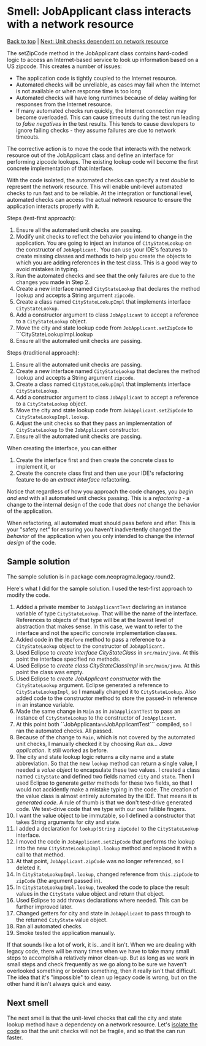 # Smell: JobApplicant class interacts with a network resource

[Back to top](notes/notes.md) | [Next: Unit checks dependent on network resource](notes-isolation-1.md)

The setZipCode method in the JobApplicant class contains hard-coded logic to access an Internet-based service to look up information based on a US zipcode. This creates a number of issues:

- The application code is tightly coupled to the Internet resource.
- Automated checks will be unreliable, as cases may fail when the Internet is not available or when response time is too long
- Automated checks will have long runtimes because of delay waiting for responses from the Internet resource. 
- If many automated checks run quickly, the Internet connection may become overloaded. This can cause timeouts during the test run leading to _false negatives_ in the test results. This tends to cause developers to ignore failing checks - they assume failures are due to network timeouts. 

The corrective action is to move the code that interacts with the network resource out of the JobApplicant class and define an interface for performing zipcode lookups. The existing lookup code will become the first concrete implementation of that interface.

With the code isolated, the automated checks can specify a _test double_ to represent the network resource. This will enable unit-level automated checks to run fast and to be reliable. At the integration or functional level, automated checks can access the actual network resource to ensure the application interacts properly with it.

Steps (test-first approach):

1. Ensure all the automated unit checks are passing.
2. Modify unit checks to reflect the behavior you intend to change in the application. You are going to inject an instance of ```CityStateLookup``` on the constructor of ```JobApplicant.``` You can use your IDE's features to create missing classes and methods to help you create the objects to which you are adding references in the test class. This is a good way to avoid mistakes in typing.
3. Run the automated checks and see that the only failures are due to the changes you made in Step 2.
4. Create a new interface named ```CityStateLookup``` that declares the method lookup and accepts a String argument ```zipcode```.
5. Create a class named ```CityStateLookupImpl``` that implements interface ```CityStateLookup```.
6. Add a constructor argument to class ```JobApplicant``` to accept a reference to a ```CityStateLookup``` object.
7. Move the city and state lookup code from ```JobApplicant.setZipCode``` to ```CityStateLookupImpl.lookup
8. Ensure all the automated unit checks are passing.

Steps (traditional approach):

1. Ensure all the automated unit checks are passing.
2. Create a new interface named ```CityStateLookup``` that declares the method lookup and accepts a String argument ```zipcode```.
3. Create a class named ```CityStateLookupImpl``` that implements interface ```CityStateLookup```.
4. Add a constructor argument to class ```JobApplicant``` to accept a reference to a ```CityStateLookup``` object.
5. Move the city and state lookup code from ```JobApplicant.setZipCode``` to ```CityStateLookupImpl.lookup```.
6. Adjust the unit checks so that they pass an implementation of ```CityStateLookup``` to the ```JobApplicant``` constructor.
7. Ensure all the automated unit checks are passing.

When creating the interface, you can either

1. Create the interface first and then create the concrete class to implement it, or
2. Create the concrete class first and then use your IDE's refactoring feature to do an _extract interface_ refactoring.

Notice that regardless of how you approach the code changes, you _begin and end_ with all automated unit checks passing. This is a _refactoring_ - a change to the internal design of the code that _does not_ change the behavior of the application. 

When refactoring, all automated must should pass before and after. This is your "safety net" for ensuring you haven't inadvertently changed the _behavior_ of the application when you only intended to change the _internal design_ of the code.

## Sample solution

The sample solution is in package com.neopragma.legacy.round2.

Here's what I did for the sample solution. I used the test-first approach to modify the code.

1. Added a private member to ```JobApplicantTest``` declaring an instance variable of type ```CityStateLookup```. That will be the name of the interface. References to objects of that type will be at the lowest level of abstraction that makes sense. In this case, we want to refer to the interface and not the specific concrete implementation classes.
2. Added code in the ```@Before``` method to pass a reference to a ```CityStateLookup``` object to the constructor of ```JobApplicant.```
3. Used Eclipse to _create interface CityStateClass_ in ```src/main/java```. At this point the interface specified no methods.
4. Used Eclipse to _create class CityStateClassImpl_ in ```src/main/java```. At this point the class was empty.
5. Used Eclipse to _create JobApplicant constructor_ with the ```CityStateLookup``` argument. Eclipse generated a reference to ```CityStateLookupImpl```, so I manually changed it to ```CityStateLookup```. Also added code to the constructor method to store the passed-in reference in an instance variable.
6. Made the same change in ```Main``` as in ```JobApplicantTest``` to pass an instance of ```CityStateLookup``` to the constructor of ```JobApplicant```.
7. At this point both ``JobApplicant``` and ```JobApplicantTest``` compiled, so I ran the automated checks. All passed.
8. Because of the change to ```Main```, which is not covered by the automated unit checks, I manually checked it by choosing _Run as... Java application_. It still worked as before.
9. The city and state lookup logic returns a city name and a state abbreviation. So that the new ```lookup``` method can return a single value, I needed a _value object_ to encapsulate these two values. I created a class named ```CityState``` and defined two fields named ```city``` and ```state```. Then I used Eclipse to generate _getter_ methods for these two fields, so that I would not accidently make a mistake typing in the code. The creation of the value class is almost entirely automated by the IDE. That means it is _generated code_. A rule of thumb is that we don't test-drive generated code. We test-drive code that we type with our own fallible fingers.
10. I want the value object to be immutable, so I defined a constructor that takes String arguments for city and state.
11. I added a declaration for ```lookup(String zipCode)``` to the ```CityStateLookup``` interface.
11. I moved the code in ```JobApplicant.setZipCode``` that performs the lookup into the new ```CityStateLookupImpl.lookup``` method and replaced it with a call to that method. 
12. At that point, ```JobApplicant.zipCode``` was no longer referenced, so I deleted it.
13. In ```CityStateLookupImpl.lookup```, changed reference from ```this.zipCode``` to ```zipCode``` (the argument passed in).
14. In ```CityStateLookupImpl.lookup```, tweaked the code to place the result values in the ```CityState``` value object and return that object.
15. Used Eclipse to add throws declarations where needed. This can be further improved later.
16. Changed getters for city and state in ```JobApplicant``` to pass through to the returned ```CityState``` value object.
17. Ran all automated checks.
18. Smoke tested the application manually.

If that sounds like a lot of work, it is...and it isn't. When we are dealing with legacy code, there will be many times when we have to take many small steps to accomplish a relatively minor clean-up. But as long as we work in small steps and check frequently as we go along to be sure we haven't overlooked something or broken something, then it really isn't that difficult. The idea that it's "impossible" to clean up legacy code is wrong, but on the other hand it isn't always quick and easy.

## Next smell

The next smell is that the unit-level checks that call the city and state lookup method have a dependency on a network resource. Let's [isolate the code](notes-isolation-1.md) so that the unit checks will not be fragile, and so that the can run faster.
